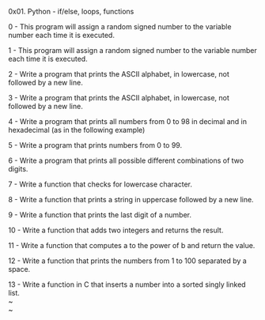 0x01. Python - if/else, loops, functions                                                                                    
                                                                                                                            
0 - This program will assign a random signed number to the variable number each time it is executed.                        
                                                                                                                            
1 - This program will assign a random signed number to the variable number each time it is executed.                        
                                                                                                                            
2 - Write a program that prints the ASCII alphabet, in lowercase, not followed by a new line.                               
                                                                                                                            
3 - Write a program that prints the ASCII alphabet, in lowercase, not followed by a new line.                               
                                                                                                                            
4 - Write a program that prints all numbers from 0 to 98 in decimal and in hexadecimal (as in the following example)        
                                                                                                                            
5 - Write a program that prints numbers from 0 to 99.                                                                       
                                                                                                                            
6 - Write a program that prints all possible different combinations of two digits.                                          
                                                                                                                            
7 - Write a function that checks for lowercase character.                                                                   
                                                                                                                            
8 - Write a function that prints a string in uppercase followed by a new line.                                              
                                                                                                                            
9 - Write a function that prints the last digit of a number.                                                                
                                                                                                                            
10 - Write a function that adds two integers and returns the result.                                                        
                                                                                                                            
11 - Write a function that computes a to the power of b and return the value.                                               
                                                                                                                            
12 - Write a function that prints the numbers from 1 to 100 separated by a space.                                           
                                                                                                                            
13 - Write a function in C that inserts a number into a sorted singly linked list.                                          
~                                                                                                                           
~                                                                            

